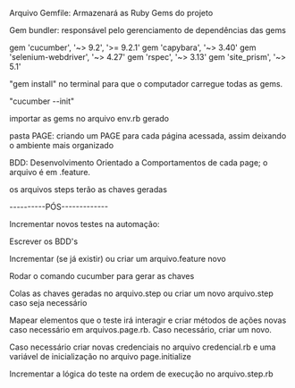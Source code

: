 
Arquivo Gemfile: Armazenará as Ruby Gems do projeto

Gem bundler: responsável pelo gerenciamento de dependências das gems
 
gem 'cucumber', '~> 9.2', '>= 9.2.1'
gem 'capybara', '~> 3.40'
gem 'selenium-webdriver', '~> 4.27'
gem 'rspec', '~> 3.13'
gem 'site_prism', '~> 5.1'

"gem install" no terminal para que o computador carregue todas as gems.

"cucumber --init"

importar as gems no arquivo env.rb gerado


pasta PAGE: criando um PAGE para cada página acessada, assim deixando o ambiente mais organizado 

BDD: Desenvolvimento Orientado a Comportamentos de cada page; o arquivo é em .feature.


os arquivos steps terão as chaves geradas


----------PÓS-------------


Incrementar novos testes na automação: 

Escrever os BDD's

Incrementar (se já existir) ou criar um arquivo.feature novo

Rodar o comando cucumber para gerar as chaves

Colas as chaves geradas no arquivo.step ou criar um novo  arquivo.step caso seja necessário

Mapear elementos que o teste irá interagir e criar métodos de ações novas caso necessário em arquivos.page.rb. Caso necessário, criar um novo.

Caso necessário criar novas credenciais no arquivo credencial.rb e uma variável de inicialização no arquivo page.initialize

Incrementar a lógica do teste na ordem de execução no arquivo.step.rb

